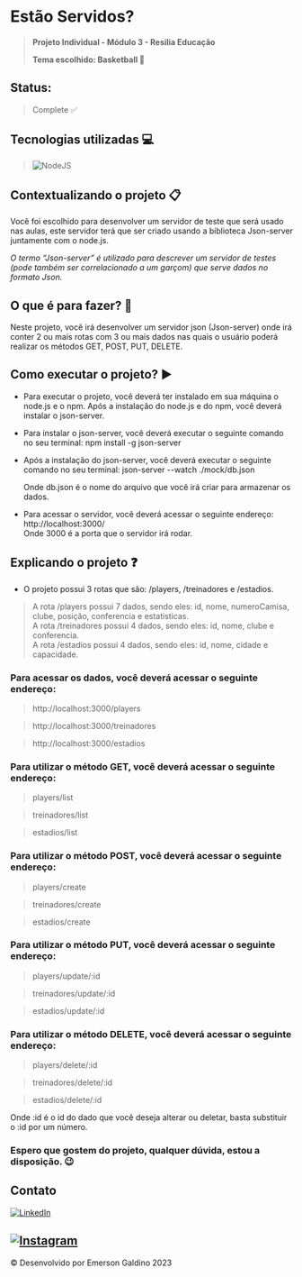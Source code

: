 # Estão Servidos?

> #### Projeto Individual - Módulo 3 - Resilia Educação <p> Tema escolhido: Basketball :basketball:</p>

## Status: 
> Complete ✅

## Tecnologias utilizadas :computer:

> ![NodeJS](https://img.shields.io/badge/node.js-6DA55F?style=for-the-badge&logo=node.js&logoColor=white)

## Contextualizando o projeto :clipboard:

<p>Você foi escolhido para desenvolver um servidor de teste
que será usado nas aulas, este servidor terá que ser criado
usando a biblioteca Json-server juntamente com o node.js.</p>

<i>O termo “Json-server” é utilizado para descrever um servidor de testes (pode
também ser correlacionado a um garçom) que serve dados no formato Json.</i>

## O que é para fazer? :pencil:

<p>Neste projeto, você irá desenvolver um servidor json
(Json-server) onde irá conter 2 ou mais rotas com 3 ou mais dados nas quais
o usuário poderá realizar os métodos GET, POST, PUT,
DELETE.</p>

## Como executar o projeto? :arrow_forward:

* Para executar o projeto, você deverá ter instalado em sua máquina o node.js e o npm.
Após a instalação do node.js e do npm, você deverá instalar o json-server.

* Para instalar o json-server, você deverá executar o seguinte comando no seu terminal:
npm install -g json-server

* Após a instalação do json-server, você deverá executar o seguinte comando no seu terminal:
json-server --watch ./mock/db.json
    <p>Onde db.json é o nome do arquivo que você irá criar para armazenar os dados.</p>

* <p>Para acessar o servidor, você deverá acessar o seguinte endereço:
  http://localhost:3000/</br>
  Onde 3000 é a porta que o servidor irá rodar.</p>

## Explicando o projeto :question:

* O projeto possui 3 rotas que são: /players, /treinadores e /estadios.<br/>

>A rota /players possui 7 dados, sendo eles: id, nome, numeroCamisa, clube, posição, conferencia e estatisticas.</br>
A rota /treinadores possui 4 dados, sendo eles: id, nome, clube e conferencia.</br>
A rota /estadios possui 4 dados, sendo eles: id, nome, cidade e capacidade.

### Para acessar os dados, você deverá acessar o seguinte endereço:

>http://localhost:3000/players

>http://localhost:3000/treinadores

>http://localhost:3000/estadios

### Para utilizar o método GET, você deverá acessar o seguinte endereço:

>players/list

>treinadores/list

>estadios/list

### Para utilizar o método POST, você deverá acessar o seguinte endereço:

>players/create

>treinadores/create

>estadios/create

### Para utilizar o método PUT, você deverá acessar o seguinte endereço:

>players/update/:id

>treinadores/update/:id

>estadios/update/:id

### Para utilizar o método DELETE, você deverá acessar o seguinte endereço:

>players/delete/:id

>treinadores/delete/:id

>estadios/delete/:id

Onde :id é o id do dado que você deseja alterar ou deletar, basta substituir o :id por um número.

### Espero que gostem do projeto, qualquer dúvida, estou a disposição. :wink:
## Contato
<a href="https://www.linkedin.com/emerson-pg/" target="_blank">![LinkedIn](https://img.shields.io/badge/linkedin-%230077B5.svg?style=for-the-badge&logo=linkedin&logoColor=white)</a> 

## <a href="https://www.instagram.com/yosoygaldino/" target="_blank">![Instagram](https://img.shields.io/badge/Instagram-%23E4405F.svg?style=for-the-badge&logo=Instagram&logoColor=white)</a> 

:copyright: Desenvolvido por Emerson Galdino 2023
